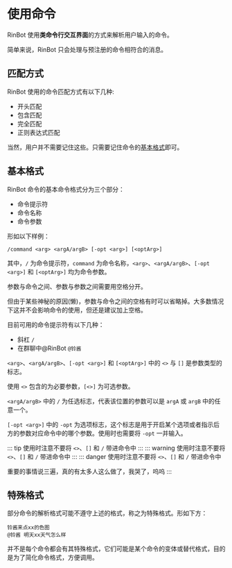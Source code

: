 # 使用命令

RinBot 使用**类命令行交互界面**的方式来解析用户输入的命令。

简单来说，RinBot 只会处理与预注册的命令相符合的消息。

## 匹配方式

RinBot 使用的命令匹配方式有以下几种:
- 开头匹配
- 包含匹配
- 完全匹配
- 正则表达式匹配

当然，用户并不需要记住这些。只需要记住命令的[基本格式](#基本格式)即可。

## 基本格式

RinBot 命令的基本命令格式分为三个部分：

* 命令提示符
* 命令名称
* 命令参数

形如以下样例：

```:no-line-numbers
/command <arg> <argA/argB> [-opt <arg>] [<optArg>]
```

其中，`/` 为命令提示符，`command` 为命令名称，`<arg>`、`<argA/argB>`、`[-opt <arg>]` 和 `[<optArg>]` 均为命令参数。

参数与命令之间、参数与参数之间需要用空格分开。

但由于某些神秘的原因(懒)，参数与命令之间的空格有时可以省略掉。大多数情况下这并不会影响命令的使用，但还是建议加上空格。

目前可用的命令提示符有以下几种：
* 斜杠 `/`
* 在群聊中@RinBot `@铃酱`

`<arg>`、`<argA/argB>`、`[-opt <arg>]` 和 `[<optArg>]` 中的 `<>` 与 `[]` 是参数类型的标志。

使用 `<>` 包含的为必要参数，`[<>]` 为可选参数。

`<argA/argB>` 中的 `/` 为任选标志，代表该位置的参数可以是 `argA` 或 `argB` 中的任意一个。

`[-opt <arg>]` 中的 `-opt` 为选项标志，这个标志是用于开启某个选项或者指示后方的参数对应命令中的哪个参数。使用时也需要将 `-opt` 一并输入。

::: tip
使用时注意不要将 `<>`、`[]` 和 `/` 带进命令中
:::
::: warning
使用时注意不要将 `<>`、`[]` 和 `/` 带进命令中
:::
::: danger
使用时注意不要将 `<>`、`[]` 和 `/` 带进命令中

重要的事情说三遍，真的有太多人这么做了，我哭了，呜呜
:::

## 特殊格式

部分命令的解析格式可能不遵守上述的格式，称之为特殊格式。形如下方：

```:no-line-numbers
铃酱来点xx的色图
@铃酱 明天xx天气怎么样
```

并不是每个命令都会有其特殊格式，它们可能是某个命令的变体或替代格式，目的是为了简化命令格式，方便调用。